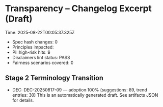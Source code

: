 # Transparency – Changelog Excerpt (Draft)

Time: 2025-08-22T00:05:37.325Z

- Spec hash changes: 0
- Principles impacted: 
- PII high-risk hits: 9
- Disclaimers lint status: PASS
- Fairness scenarios covered: 0

## Stage 2 Terminology Transition

- DEC: DEC-20250817-09 — adoption 100% (suggestions: 89, trend entries: 30)
This is an automatically generated draft. See artifacts JSON for details.